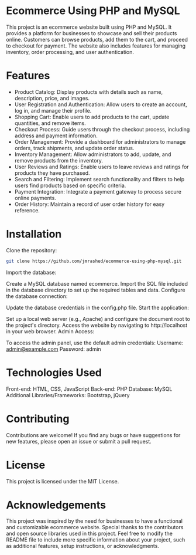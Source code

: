 # Ecommerce Using PHP and MySQL
This project is an ecommerce website built using PHP and MySQL. It provides a platform for businesses to showcase and sell their products online. Customers can browse products, add them to the cart, and proceed to checkout for payment. The website also includes features for managing inventory, order processing, and user authentication.

# Features
- Product Catalog: Display products with details such as name, description, price, and images.
- User Registration and Authentication: Allow users to create an account, log in, and manage their profile.
- Shopping Cart: Enable users to add products to the cart, update quantities, and remove items.
- Checkout Process: Guide users through the checkout process, including address and payment information.
- Order Management: Provide a dashboard for administrators to manage orders, track shipments, and update order status.
- Inventory Management: Allow administrators to add, update, and remove products from the inventory.
- User Reviews and Ratings: Enable users to leave reviews and ratings for products they have purchased.
- Search and Filtering: Implement search functionality and filters to help users find products based on specific criteria.
- Payment Integration: Integrate a payment gateway to process secure online payments.
- Order History: Maintain a record of user order history for easy reference.


# Installation
Clone the repository:

```bash
git clone https://github.com/jmrashed/ecommerce-using-php-mysql.git
```

Import the database:

Create a MySQL database named ecommerce.
Import the SQL file included in the database directory to set up the required tables and data.
Configure the database connection:

Update the database credentials in the config.php file.
Start the application:

Set up a local web server (e.g., Apache) and configure the document root to the project's directory.
Access the website by navigating to http://localhost in your web browser.
Admin Access:

To access the admin panel, use the default admin credentials:
Username: admin@example.com
Password: admin




# Technologies Used
Front-end: HTML, CSS, JavaScript
Back-end: PHP
Database: MySQL
Additional Libraries/Frameworks: Bootstrap, jQuery

# Contributing
Contributions are welcome! If you find any bugs or have suggestions for new features, please open an issue or submit a pull request.

# License
This project is licensed under the MIT License.

# Acknowledgements
This project was inspired by the need for businesses to have a functional and customizable ecommerce website.
Special thanks to the contributors and open source libraries used in this project.
Feel free to modify the README file to include more specific information about your project, such as additional features, setup instructions, or acknowledgments.
